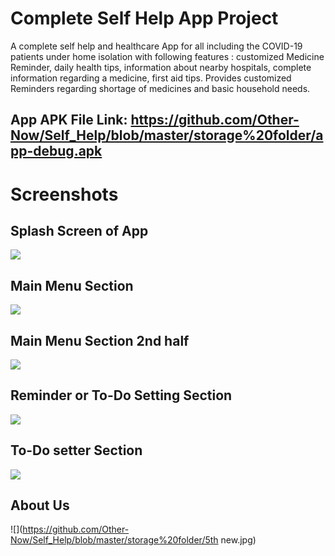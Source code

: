 # Complete Self Help App Project
A complete self help and healthcare App for all including the COVID-19 patients under home isolation with following features : customized Medicine Reminder, daily health tips, information about nearby hospitals, complete information regarding a medicine, first aid tips. Provides customized Reminders regarding shortage of medicines and basic household needs.

## App APK File Link: https://github.com/Other-Now/Self_Help/blob/master/storage%20folder/app-debug.apk

# Screenshots

## Splash Screen of App
![](https://github.com/Other-Now/Self_Help/blob/master/storage%20folder/6th.jpg)

## Main Menu Section
![](https://github.com/Other-Now/Self_Help/blob/master/storage%20folder/1st.jpg)

## Main Menu Section 2nd half
![](https://github.com/Other-Now/Self_Help/blob/master/storage%20folder/2nd.jpg)

## Reminder or To-Do Setting Section
![](https://github.com/Other-Now/Self_Help/blob/master/storage%20folder/3rd.jpg)

## To-Do setter Section 
![](https://github.com/Other-Now/Self_Help/blob/master/storage%20folder/4th.jpg)

## About Us
![](https://github.com/Other-Now/Self_Help/blob/master/storage%20folder/5th new.jpg)
